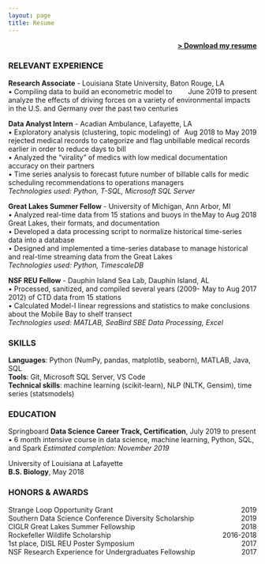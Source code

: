 ```yaml
---
layout: page
title: Resume
---
```


<span style="float: right; "><a href="{{ '/assets/Resume_JRhee_DL.pdf' | prepend: site.baseurl }}"><strong>> Download my resume</strong></a> </span>
<br>

### RELEVANT EXPERIENCE
**Research Associate** - Louisiana State University, Baton Rouge, LA <span style="float: right; ">June 2019 to present</span>  
• Compiling data to build an econometric model to analyze the effects of driving forces on a variety of environmental impacts in the U.S. and Germany over the past two centuries  

**Data Analyst Intern** - Acadian Ambulance, Lafayette, LA <span style="float: right; ">Aug 2018 to May 2019</span>  
• Exploratory analysis (clustering, topic modeling) of rejected medical records to categorize and flag unbillable medical records earlier in order to reduce days to bill  
• Analyzed the “virality” of medics with low medical documentation accuracy on their partners  
• Time series analysis to forecast future number of billable calls for medic scheduling recommendations to operations managers  
_Technologies used: Python, T-SQL, Microsoft SQL Server_  

**Great Lakes Summer Fellow** - University of Michigan, Ann Arbor, MI <span style="float: right; ">May to Aug 2018</span>  
• Analyzed real-time data from 15 stations and buoys in the Great Lakes, their formats, and documentation  
• Developed a data processing script to normalize historical time-series data into a database  
• Designed and implemented a time-series database to manage historical and real-time streaming data from the Great Lakes  
_Technologies used: Python, TimescaleDB_  

**NSF REU Fellow** - Dauphin Island Sea Lab, Dauphin Island, AL <span style="float: right; ">May to Aug 2017</span>  
• Processed, sanitized, and compiled several  years (2009-2012) of CTD data from 15 stations  
• Calculated Model-I linear regressions and statistics to make conclusions about the Mobile Bay to shelf transect  
_Technologies used: MATLAB, SeaBird SBE Data Processing, Excel_  

### SKILLS
**Languages**: Python (NumPy, pandas, matplotlib, seaborn), MATLAB, Java, SQL  
**Tools**: Git, Microsoft SQL Server, VS Code  
**Technical skills**: machine learning (scikit-learn), NLP (NLTK, Gensim), time series (statsmodels)
  
### EDUCATION  
Springboard
**Data Science Career Track, Certification**, July 2019 to present
• 6 month intensive course in data science, machine learning, Python, SQL, and Spark
_Estimated completion: November 2019_

University of Louisiana at Lafayette  
**B.S. Biology**, May 2018

### HONORS & AWARDS
Strange Loop Opportunity Grant <span style="float: right; ">2019</span>  
Southern Data Science Conference Diversity Scholarship <span style="float: right; ">2019</span>  
CIGLR Great Lakes Summer Fellowship <span style="float: right; ">2018</span>  
Rockefeller Wildlife Scholarship <span style="float: right; ">2016-2018</span>  
1st place, DISL REU Poster Symposium <span style="float: right; ">2017</span>  
NSF Research Experience for Undergraduates Fellowship <span style="float: right; ">2017</span>  